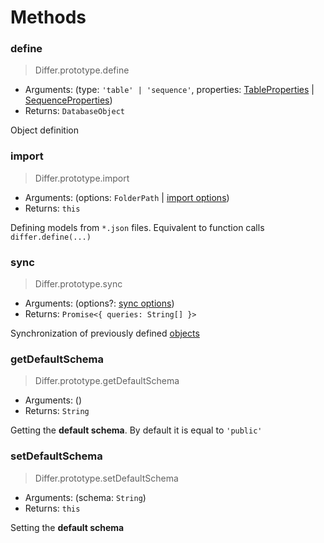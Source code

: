 # Methods

### define

> Differ.prototype.define

- Arguments: (type: `'table' | 'sequence'`, properties: [TableProperties](metadata/table.md) | [SequenceProperties](metadata/sequence.md))
- Returns: `DatabaseObject`

Object definition

### import

> Differ.prototype.import

- Arguments: (options: `FolderPath` | [import options](import.md))
- Returns: `this`

Defining models from `*.json` files. Equivalent to function calls `differ.define(...)`

### sync

> Differ.prototype.sync

- Arguments: (options?: [sync options](sync.md))
- Returns: `Promise<{ queries: String[] }>`

Synchronization of previously defined [objects](objects.md)

### getDefaultSchema

> Differ.prototype.getDefaultSchema

- Arguments: ()
- Returns: `String`

Getting the **default schema**. By default it is equal to `'public'`

### setDefaultSchema

> Differ.prototype.setDefaultSchema

- Arguments: (schema: `String`)
- Returns: `this`

Setting the **default schema**
